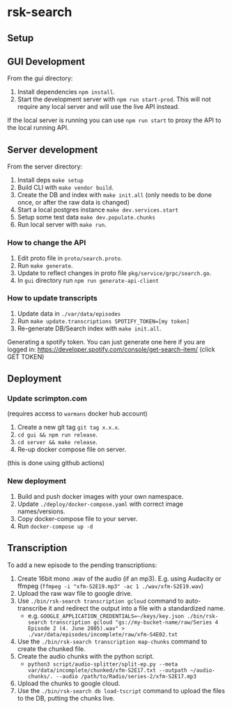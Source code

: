 # rsk-search

## Setup 

## GUI Development

From the gui directory:

1. Install dependencies `npm install`.
2. Start the development server with `npm run start-prod`. This will not require any 
local server and will use the live API instead.

If the local server is running you can use `npm run start` to proxy the 
API to the local running API.

## Server development

From the server directory: 

1. Install deps `make setup`
2. Build CLI with `make vendor build`.
3. Create the DB and index with `make init.all` (only needs to be done once, or after the raw data is changed)
4. Start a local postgres instance `make dev.services.start`
5. Setup some test data `make dev.populate.chunks` 
6. Run local server with `make run`.

### How to change the API 

1. Edit proto file in `proto/search.proto`.
2. Run `make generate`.
3. Update to reflect changes in proto file `pkg/service/grpc/search.go`.
4. In `gui` directory run `npm run generate-api-client` 

### How to update transcripts

1. Update data in `./var/data/episodes`
2. Run `make update.transcriptions SPOTIFY_TOKEN=[my token]`
3. Re-generate DB/Search index with `make init.all`.

Generating a spotify token. You can just generate one here if you are logged in:
https://developer.spotify.com/console/get-search-item/ (click GET TOKEN)

## Deployment

### Update scrimpton.com

(requires access to `warmans` docker hub account)

1. Create a new git tag `git tag x.x.x`.
2. `cd gui && npm run release`.
3. `cd server && make release`.
3. Re-up docker compose file on server.

(this is done using github actions)

### New deployment
1. Build and push docker images with your own namespace.
2. Update `./deploy/docker-compose.yaml` with correct image names/versions.
3. Copy docker-compose file to your server.
4. Run `docker-compose up -d`

## Transcription

To add a new episode to the pending transcriptions: 

1. Create 16bit mono .wav of the audio (if an mp3). E.g. using Audacity or ffmpeg (`ffmpeg -i "xfm-S2E19.mp3" -ac 1 ./wav/xfm-S2E19.wav`)
2. Upload the raw wav file to google drive.
3. Use `./bin/rsk-search transcription gcloud` command to auto-transcribe it and redirect the output into a file with a standardized name.
   * e.g. `GOOGLE_APPLICATION_CREDENTIALS=~/keys/key.json ./bin/rsk-search transcription gcloud "gs://my-bucket-name/raw/Series 4 Episode 2 (4. June 2005).wav" > ./var/data/episodes/incomplete/raw/xfm-S4E02.txt`
4. Use the `./bin/rsk-search transcription map-chunks` command to create the chunked file.
5. Create the audio chunks with the python script.
   * `python3 script/audio-splitter/split-ep.py --meta var/data/incomplete/chunked/xfm-S2E17.txt --outpath ~/audio-chunks/. --audio /path/to/Radio/series-2/xfm-S2E17.mp3`
6. Upload the chunks to google cloud.
7. Use the `./bin/rsk-search db load-tscript` command to upload the files to the DB, putting the chunks live.

